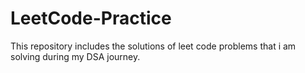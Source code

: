 # LeetCode-Practice
This repository includes the solutions of leet code problems that i am solving during my DSA journey.
